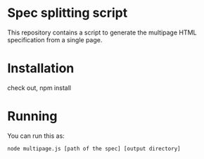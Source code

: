 Spec splitting script
=====================

This repository contains a script to generate the multipage HTML specification from a single page.

Installation
============

check out, npm install

Running
=======

You can run this as:

    node multipage.js [path of the spec] [output directory]


